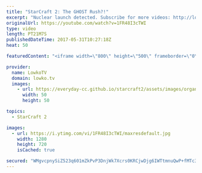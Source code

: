 ```yaml
---
title: "StarCraft 2: The GHOST Rush?!"
excerpt: "Nuclear launch detected. Subscribe for more videos: http://lowko.tv/youtube More Starcraft 2 casts: https://goo.gl/Hv1QRF  In this Diamond League Terran vs Terran one of the players most definitely lives up to his name. Going for a crazy strategy and rushing out Ghosts and Tactical Nukes.  If you have"
originalUrl: https://youtube.com/watch?v=1FR48I3cTWI
type: video
length: PT21M7S
publishedDateTime: 2017-05-31T10:27:18Z
heat: 50

featuredContent: "<iframe width=\"800\" height=\"500\" frameborder=\"0\" src=\"https://www.youtube.com/embed/1FR48I3cTWI\" allow=\"accelerometer; autoplay; encrypted-media; gyroscope; picture-in-picture\" allowfullscreen></iframe>"

provider:
  name: LowkoTV
  domain: lowko.tv
  images:
    - url: https://everyday-cc.github.io/starcraft2/assets/images/organizations/lowko.tv-50x50.jpg
      width: 50
      height: 50

topics:
  - StarCraft 2

images:
  - url: https://i.ytimg.com/vi/1FR48I3cTWI/maxresdefault.jpg
    width: 1280
    height: 720
    isCached: true

secured: "WMgvcpnySiZ523q601mZkPvP3DnjWk7Xcrs0KRCjwDjg6IWTtmnuQwP+fMTc39AEMw33fgSeX0eblOdmGsWcsJMDRIQRQ0Vzy+ICOzVq9IBPDIWsu0Y7hspa64iQTpm6gR/PIvQaX7gG5JOL1huJL6gG7oLazIVafYT2hccKxGJdkIQW6+prQ8VCOsy8jEmGpfUcLMqIbVqGoBm7W4XZmFsvpmpiibkG05efYnkePuNa691KBVEnMMNPr4D15v+fTc7b8zD/rCHuaJI4UFEtroszvqVccqwxLQ7CBujNL6VkQ2ORQ4hh9YKGq6WHeQoZUSPcjodrteuKOIC1kHQVyR2i28w/OJltlTptC7URWMMCZPffotDPxmR6DFL/Q/xVdgXJmtbhnODsjgXJKsMTLSx3avpxMThJka6pNp3tzu+qwAJRkKa+95bc5KiyoL+J;ytgMl1i8+6JUaTqGDA3ncg=="
---
```


